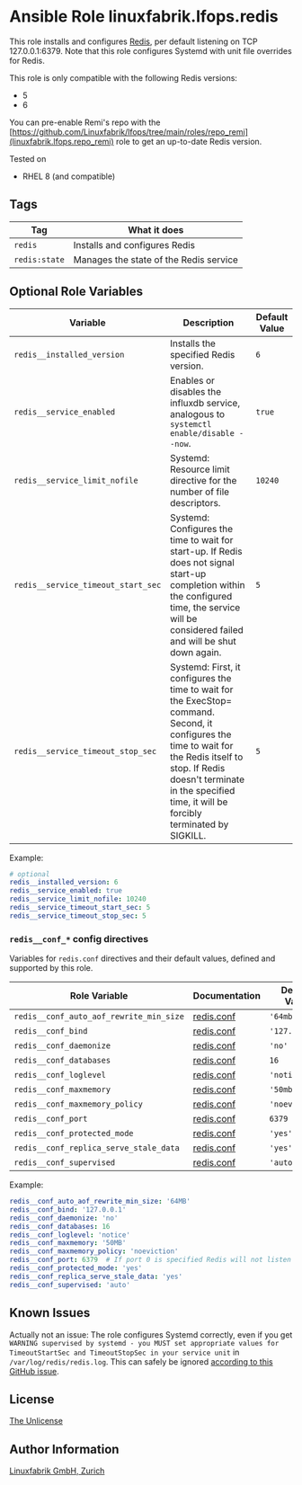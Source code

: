 # Ansible Role linuxfabrik.lfops.redis

This role installs and configures [Redis](https://redis.io/), per default listening on TCP 127.0.0.1:6379. Note that this role configures Systemd with unit file overrides for Redis.

This role is only compatible with the following Redis versions:

* 5
* 6

You can pre-enable Remi's repo with the [https://github.com/Linuxfabrik/lfops/tree/main/roles/repo_remi](linuxfabrik.lfops.repo_remi) role to get an up-to-date Redis version.

Tested on

* RHEL 8 (and compatible)


## Tags

| Tag           | What it does                           |
| ---           | ------------                           |
| `redis`       | Installs and configures Redis          |
| `redis:state` | Manages the state of the Redis service |


## Optional Role Variables

| Variable | Description | Default Value |
| -------- | ----------- | ------------- |
| `redis__installed_version` | Installs the specified Redis version. | `6` |
| `redis__service_enabled` | Enables or disables the influxdb service, analogous to `systemctl enable/disable --now`. | `true` |
| `redis__service_limit_nofile` | Systemd: Resource limit directive for the number of file descriptors. | `10240` |
| `redis__service_timeout_start_sec` | Systemd: Configures the time to wait for start-up. If Redis does not signal start-up completion within the configured time, the service will be considered failed and will be shut down again. | `5` |
| `redis__service_timeout_stop_sec` | Systemd: First, it configures the time to wait for the ExecStop= command. Second, it configures the time to wait for the Redis itself to stop. If Redis doesn't terminate in the specified time, it will be forcibly terminated by SIGKILL. | `5` |

Example:
```yaml
# optional
redis__installed_version: 6
redis__service_enabled: true
redis__service_limit_nofile: 10240
redis__service_timeout_start_sec: 5
redis__service_timeout_stop_sec: 5
```


### `redis__conf_*` config directives

Variables for `redis.conf` directives and their default values, defined and supported by this role.

| Role Variable                           | Documentation                                                    | Default Value  |
| -------------                           | -------------                                                    | -------------  |
| `redis__conf_auto_aof_rewrite_min_size` | [redis.conf](https://github.com/redis/redis/blob/6.0/redis.conf) | `'64mb'`       |
| `redis__conf_bind`                      | [redis.conf](https://github.com/redis/redis/blob/6.0/redis.conf) | `'127.0.0.1'`  |
| `redis__conf_daemonize`                 | [redis.conf](https://github.com/redis/redis/blob/6.0/redis.conf) | `'no'`         |
| `redis__conf_databases`                 | [redis.conf](https://github.com/redis/redis/blob/6.0/redis.conf) | `16`           |
| `redis__conf_loglevel`                  | [redis.conf](https://github.com/redis/redis/blob/6.0/redis.conf) | `'notice'`     |
| `redis__conf_maxmemory`                 | [redis.conf](https://github.com/redis/redis/blob/6.0/redis.conf) | `'50mb'`       |
| `redis__conf_maxmemory_policy`          | [redis.conf](https://github.com/redis/redis/blob/6.0/redis.conf) | `'noeviction'` |
| `redis__conf_port`                      | [redis.conf](https://github.com/redis/redis/blob/6.0/redis.conf) | `6379`         |
| `redis__conf_protected_mode`            | [redis.conf](https://github.com/redis/redis/blob/6.0/redis.conf) | `'yes'`        |
| `redis__conf_replica_serve_stale_data`  | [redis.conf](https://github.com/redis/redis/blob/6.0/redis.conf) | `'yes'`        |
| `redis__conf_supervised`                | [redis.conf](https://github.com/redis/redis/blob/6.0/redis.conf) | `'auto'`       |

Example:

```yaml
redis__conf_auto_aof_rewrite_min_size: '64MB'
redis__conf_bind: '127.0.0.1'
redis__conf_daemonize: 'no'
redis__conf_databases: 16
redis__conf_loglevel: 'notice'
redis__conf_maxmemory: '50MB'
redis__conf_maxmemory_policy: 'noeviction'
redis__conf_port: 6379  # If port 0 is specified Redis will not listen on a TCP socket.
redis__conf_protected_mode: 'yes'
redis__conf_replica_serve_stale_data: 'yes'
redis__conf_supervised: 'auto'
```


## Known Issues

Actually not an issue: The role configures Systemd correctly, even if you get `WARNING supervised by systemd - you MUST set appropriate values for TimeoutStartSec and TimeoutStopSec in your service unit` in `/var/log/redis/redis.log`. This can safely be ignored [according to this GitHub issue](https://github.com/redis/redis/issues/8024).


## License

[The Unlicense](https://unlicense.org/)


## Author Information

[Linuxfabrik GmbH, Zurich](https://www.linuxfabrik.ch)
